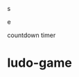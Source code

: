 





































s





















e






























countdown timer






















# ludo-game

















